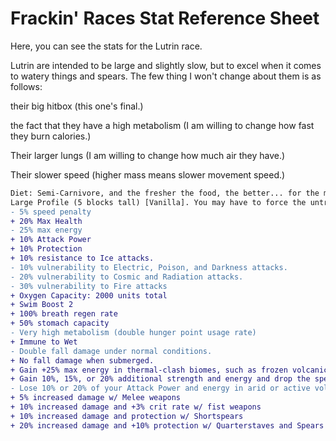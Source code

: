# Frackin' Races Stat Reference Sheet

Here, you can see the stats for the Lutrin race.

Lutrin are intended to be large and slightly slow, but to excel when it comes to watery things and spears. The few thing I won't change about them is as follows:

their big hitbox (this one's final.)

the fact that they have a high metabolism (I am willing to change how fast they burn calories.)

Their larger lungs (I am willing to change how much air they have.)

Their slower speed (higher mass means slower movement speed.)

```diff
Diet: Semi-Carnivore, and the fresher the food, the better... for the most part. They can handle fruits, but they don't handle other plant-based foods well.
Large Profile (5 blocks tall) [Vanilla]. You may have to force the untransforming at times, as a heads-up. Just hold the tech key and it'll do it after a second or two.
- 5% speed penalty
+ 20% Max Health
- 25% max energy
+ 10% Attack Power
+ 10% Protection
+ 10% resistance to Ice attacks.
- 10% vulnerability to Electric, Poison, and Darkness attacks.
- 20% vulnerability to Cosmic and Radiation attacks.
- 30% vulnerability to Fire attacks
+ Oxygen Capacity: 2000 units total
+ Swim Boost 2
+ 100% breath regen rate
+ 50% stomach capacity
- Very high metabolism (double hunger point usage rate)
+ Immune to Wet
- Double fall damage under normal conditions.
+ No fall damage when submerged.
+ Gain +25% max energy in thermal-clash biomes, such as frozen volcanic and the like.
+ Gain 10%, 15%, or 20% additional strength and energy and drop the speed penalty in humid, riverine, or oceanic biomes, respectively. Additionally, you gain an additional 5% speed buff in the last of those three biome types.
- Lose 10% or 20% of your Attack Power and energy in arid or active volcanic biomes, respectively, and have an additional 5% slowdown in these biomes.
+ 5% increased damage w/ Melee weapons
+ 10% increased damage and +3% crit rate w/ fist weapons
+ 10% increased damage and protection w/ Shortspears
+ 20% increased damage and +10% protection w/ Quarterstaves and Spears
```
